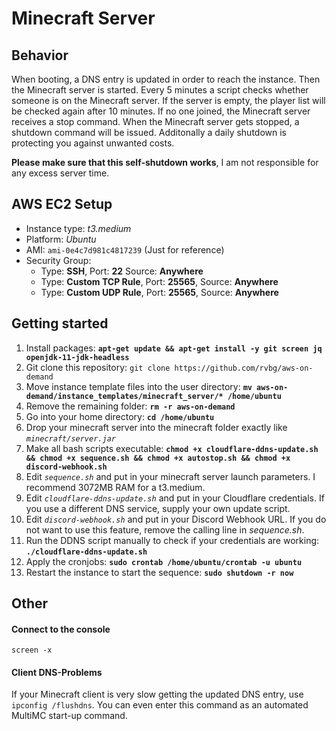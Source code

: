 # Minecraft Server

## Behavior
When booting, a DNS entry is updated in order to reach the instance. Then the Minecraft server is started.
Every 5 minutes a script checks whether someone is on the Minecraft server. If the server is empty, the player list will be checked again after 10 minutes. If no one joined, the Minecraft server receives a stop command.
When the Minecraft server gets stopped, a shutdown command will be issued.
Additonally a daily shutdown is protecting you against unwanted costs.

**Please make sure that this self-shutdown works**, I am not responsible for any excess server time. 

## AWS EC2 Setup
 - Instance type: *t3.medium*
 - Platform: *Ubuntu*
 - AMI: `ami-0e4c7d981c4817239` (Just for reference)
 - Security Group:
	-   Type: **SSH**, Port: **22** Source: **Anywhere**
	-   Type: **Custom TCP Rule**, Port: **25565**, Source: **Anywhere**
	-   Type: **Custom UDP Rule**, Port: **25565**, Source: **Anywhere**

## Getting started

 1. Install packages: **`apt-get update && apt-get install -y git screen jq openjdk-11-jdk-headless`**
 2. Git clone this repository: `git clone https://github.com/rvbg/aws-on-demand`
 3. Move instance template files into the user directory: **`mv aws-on-demand/instance_templates/minecraft_server/* /home/ubuntu`**
 4. Remove the remaining folder: **`rm -r aws-on-demand`**
 5. Go into your home directory: **`cd /home/ubuntu`**
 6. Drop your minecraft server into the minecraft folder exactly like *`minecraft/server.jar`*
 7. Make all bash scripts executable: **`chmod +x cloudflare-ddns-update.sh && chmod +x sequence.sh && chmod +x autostop.sh && chmod +x discord-webhook.sh`**
 8. Edit *`sequence.sh`* and put in your minecraft server launch parameters. I recommend 3072MB RAM for a t3.medium.
 9. Edit *`cloudflare-ddns-update.sh`* and put in your Cloudflare credentials. If you use a different DNS service, supply your own update script.
 10. Edit *`discord-webhook.sh`* and put in your Discord Webhook URL. If you do not want to use this feature, remove the calling line in *sequence.sh*.
 11. Run the DDNS script manually to check if your credentials are working: **`./cloudflare-ddns-update.sh`**
 12. Apply the cronjobs: **`sudo crontab /home/ubuntu/crontab -u ubuntu`**
 13. Restart the instance to start the sequence: **`sudo shutdown -r now`**

## Other
#### Connect to the  console
`screen -x`

#### Client DNS-Problems
If your Minecraft client is very slow getting the updated DNS entry, use `ipconfig /flushdns`.
You can even enter this command as an automated MultiMC start-up command.